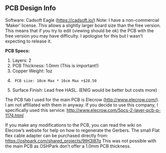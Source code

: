 ## PCB Design Info

Software: Cadsoft Eagle (https://cadsoft.io/) 
Note: I have a non-commercial ‘Maker’ license. This allows a slightly larger board size than the free version. This means that if you try to edit (viewing should be ok) the PCB with the free version you may have difficulty.
I apologise for this but I wasn’t expecting to release it.

**PCB Specs:**

1.	Layers: 2
2.	PCB Thickness: 1.0mm (This is important!)
3.	Copper Weight: 1oz
4.      PCB size: 10cm Max * 16cm Max +$28.50
5.	Surface Finish: Lead free HASL. (ENIG would be better but costs more)

The PCB fab I used for the main PCB is Elecrow (http://www.elecrow.com/). I am not affiliated with them in anyway.
If you decide to use this company, I specifically used this service:
http://www.elecrow.com/5pcs-2-layer-pcb-p-1174.html

If you make any modifications to the PCB, you can read the wiki on Elecrow’s website for help on how to regenerate the Gerbers.
The small Flat flex cable adapter can be purchased directly from:
https://oshpark.com/shared_projects/9tH3I87q
This was not possible with the main PCB as OSHPark don’t offer a 1.0mm PCB thickness.
